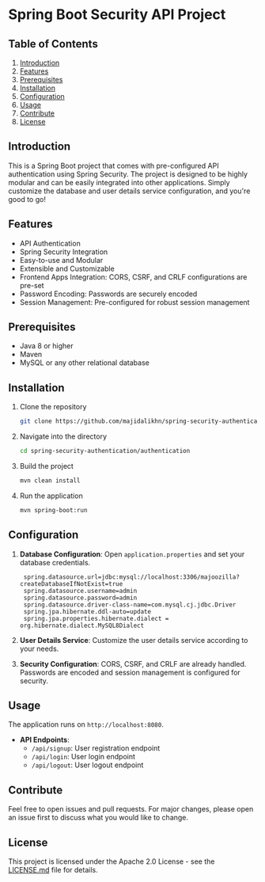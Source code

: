 # Spring Boot Security API Project

## Table of Contents
1. [Introduction](#introduction)
2. [Features](#features)
3. [Prerequisites](#prerequisites)
4. [Installation](#installation)
5. [Configuration](#configuration)
6. [Usage](#usage)
7. [Contribute](#contribute)
8. [License](#license)

## Introduction

This is a Spring Boot project that comes with pre-configured API authentication using Spring Security. The project is designed to be highly modular and can be easily integrated into other applications. Simply customize the database and user details service configuration, and you're good to go!

## Features

- API Authentication
- Spring Security Integration
- Easy-to-use and Modular
- Extensible and Customizable
- Frontend Apps Integration: CORS, CSRF, and CRLF configurations are pre-set
- Password Encoding: Passwords are securely encoded
- Session Management: Pre-configured for robust session management

## Prerequisites

- Java 8 or higher
- Maven
- MySQL or any other relational database

## Installation

1. Clone the repository
    ```bash
    git clone https://github.com/majidalikhn/spring-security-authentication.git
    ```

2. Navigate into the directory
    ```bash
    cd spring-security-authentication/authentication
    ```

3. Build the project
    ```bash
    mvn clean install
    ```

4. Run the application
    ```bash
    mvn spring-boot:run
    ```

## Configuration

1. **Database Configuration**: Open `application.properties` and set your database credentials.

   ```properties
    spring.datasource.url=jdbc:mysql://localhost:3306/majoozilla?createDatabaseIfNotExist=true
    spring.datasource.username=admin
    spring.datasource.password=admin
    spring.datasource.driver-class-name=com.mysql.cj.jdbc.Driver
    spring.jpa.hibernate.ddl-auto=update
    spring.jpa.properties.hibernate.dialect = org.hibernate.dialect.MySQL8Dialect
    ```

2. **User Details Service**: Customize the user details service according to your needs.

3. **Security Configuration**: CORS, CSRF, and CRLF are already handled. Passwords are encoded and session management is configured for security.

## Usage

The application runs on `http://localhost:8080`.

- **API Endpoints**:
    - `/api/signup`: User registration endpoint
    - `/api/login`: User login endpoint
    - `/api/logout`: User logout endpoint

## Contribute

Feel free to open issues and pull requests. For major changes, please open an issue first to discuss what you would like to change.

## License

This project is licensed under the Apache 2.0 License - see the [LICENSE.md](LICENSE.md) file for details.
